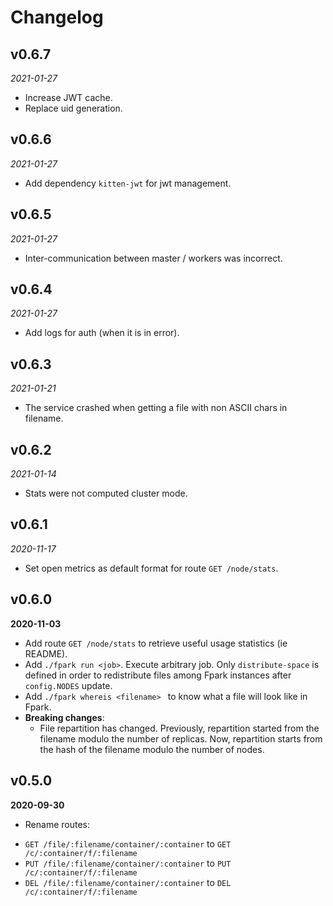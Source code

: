 # Changelog

## v0.6.7
*2021-01-27*
 - Increase JWT cache.
 - Replace uid generation.

## v0.6.6
*2021-01-27*
  - Add dependency `kitten-jwt` for jwt management.

## v0.6.5
*2021-01-27*
 - Inter-communication between master / workers was incorrect.

## v0.6.4
*2021-01-27*
 - Add logs for auth (when it is in error).

## v0.6.3
*2021-01-21*
  - The service crashed when getting a file with non ASCII chars in filename.

## v0.6.2
*2021-01-14*
  - Stats were not computed cluster mode.

## v0.6.1
*2020-11-17*
  - Set open metrics as default format for route `GET /node/stats`.

## v0.6.0
**2020-11-03**
  - Add route `GET /node/stats` to retrieve useful usage statistics (ie README).
  - Add `./fpark run <job>`. Execute arbitrary job. Only `distribute-space` is defined in order to redistribute files among Fpark instances after `config.NODES` update.
  - Add `./fpark whereis <filename> ` to know what a file will look like in Fpark.
  - **Breaking changes**:
    - File repartition has changed. Previously, repartition started from the filename modulo the number of replicas. Now, repartition starts from the hash of the filename modulo the number of nodes.

## v0.5.0
**2020-09-30**
 - Rename routes:
  + `GET /file/:filename/container/:container` to `GET /c/:container/f/:filename`
  + `PUT /file/:filename/container/:container` to `PUT /c/:container/f/:filename`
  + `DEL /file/:filename/container/:container` to `DEL /c/:container/f/:filename`
